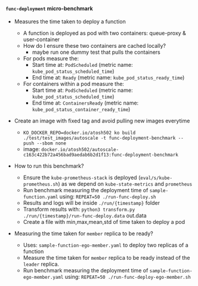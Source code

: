#### `func-deployment` micro-benchmark

- Measures the time taken to deploy a function
    - A function is deployed as pod with two containers: queue-proxy & user-container
    - How do I ensure these two containers are cached locally?
        - maybe run one dummy test that pulls the containers
    - For pods measure the:
        - Start time at: `PodScheduled` (metric name: `kube_pod_status_scheduled_time`)
        - End time at: `Ready` (metric name: `kube_pod_status_ready_time`)
    - For containers within a pod measure the:
        - Start time at: `PodScheduled` (metric name: `kube_pod_status_scheduled_time`)
	    - End time at: `ContainersReady` (metric name: `kube_pod_status_container_ready_time`)

- Create an image with fixed tag and avoid pulling new images everytime
    - `KO_DOCKER_REPO=docker.io/atosh502 ko build ./test/test_images/autoscale -t func-deployment-benchmark --push --sbom none`
    - image: `docker.io/atosh502/autoscale-c163c422b72a456bad9aedab6b2d1f13:func-deployment-benchmark`

- How to run this benchmark?
    - Ensure the `kube-prometheus-stack` is deployed (`eval/s/kube-prometheus.sh`) as we depend on `kube-state-metrics` and `prometheus`
    - Run benchmark measuring the deployment time of `sample-function.yaml` using: `REPEAT=50 ./run-func-deploy.sh`
    - Results and logs will be inside `./run/{timestamp}` folder
    - Transform results with: `python3 transform.py ./run/{timestamp}/run-func-deploy.data` out.data
    - Create a file with min,max,mean,std of time taken to deploy a pod

- Measuring the time taken for `member` replica to be ready?
    - Uses: `sample-function-ego-member.yaml` to deploy two replicas of a function
    - Measure the time taken for `member` replica to be ready instead of the `leader` replica.
    - Run benchmark measuring the deployment time of `sample-function-ego-member.yaml` using: `REPEAT=50 ./run-func-deploy-ego-member.sh`